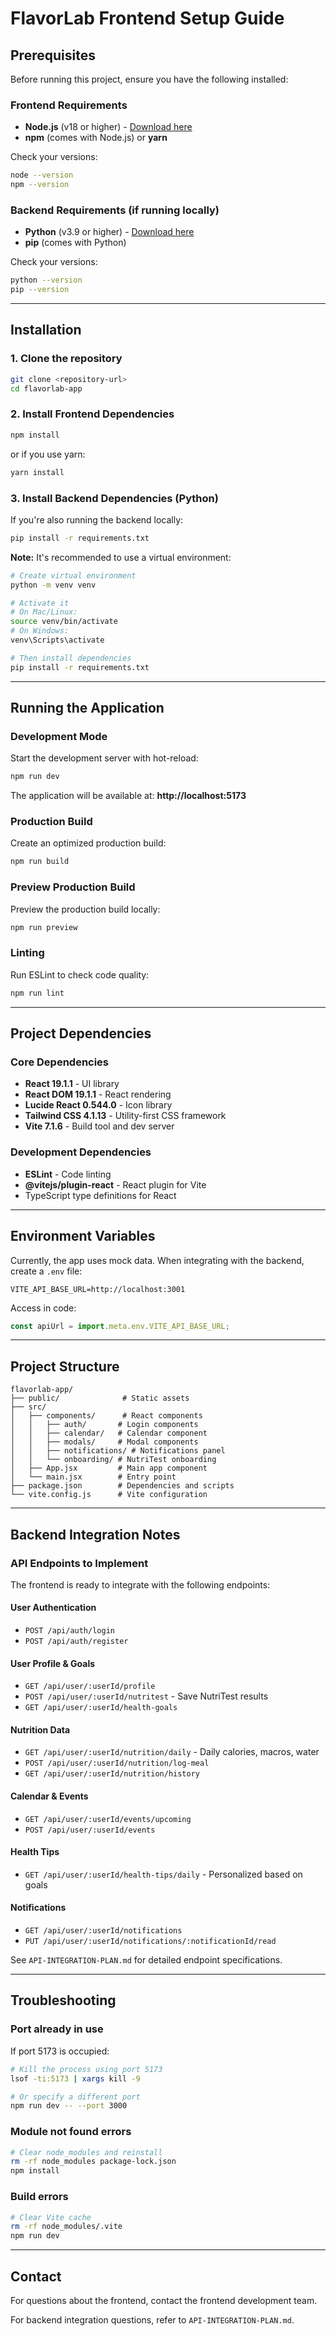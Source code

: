 # FlavorLab Frontend Setup Guide

## Prerequisites

Before running this project, ensure you have the following installed:

### Frontend Requirements
- **Node.js** (v18 or higher) - [Download here](https://nodejs.org/)
- **npm** (comes with Node.js) or **yarn**

Check your versions:
```bash
node --version
npm --version
```

### Backend Requirements (if running locally)
- **Python** (v3.9 or higher) - [Download here](https://www.python.org/)
- **pip** (comes with Python)

Check your versions:
```bash
python --version
pip --version
```

---

## Installation

### 1. Clone the repository
```bash
git clone <repository-url>
cd flavorlab-app
```

### 2. Install Frontend Dependencies
```bash
npm install
```

or if you use yarn:
```bash
yarn install
```

### 3. Install Backend Dependencies (Python)
If you're also running the backend locally:

```bash
pip install -r requirements.txt
```

**Note:** It's recommended to use a virtual environment:
```bash
# Create virtual environment
python -m venv venv

# Activate it
# On Mac/Linux:
source venv/bin/activate
# On Windows:
venv\Scripts\activate

# Then install dependencies
pip install -r requirements.txt
```

---

## Running the Application

### Development Mode
Start the development server with hot-reload:
```bash
npm run dev
```

The application will be available at: **http://localhost:5173**

### Production Build
Create an optimized production build:
```bash
npm run build
```

### Preview Production Build
Preview the production build locally:
```bash
npm run preview
```

### Linting
Run ESLint to check code quality:
```bash
npm run lint
```

---

## Project Dependencies

### Core Dependencies
- **React 19.1.1** - UI library
- **React DOM 19.1.1** - React rendering
- **Lucide React 0.544.0** - Icon library
- **Tailwind CSS 4.1.13** - Utility-first CSS framework
- **Vite 7.1.6** - Build tool and dev server

### Development Dependencies
- **ESLint** - Code linting
- **@vitejs/plugin-react** - React plugin for Vite
- TypeScript type definitions for React

---

## Environment Variables

Currently, the app uses mock data. When integrating with the backend, create a `.env` file:

```env
VITE_API_BASE_URL=http://localhost:3001
```

Access in code:
```javascript
const apiUrl = import.meta.env.VITE_API_BASE_URL;
```

---

## Project Structure

```
flavorlab-app/
├── public/              # Static assets
├── src/
│   ├── components/      # React components
│   │   ├── auth/       # Login components
│   │   ├── calendar/   # Calendar component
│   │   ├── modals/     # Modal components
│   │   ├── notifications/ # Notifications panel
│   │   └── onboarding/ # NutriTest onboarding
│   ├── App.jsx         # Main app component
│   └── main.jsx        # Entry point
├── package.json        # Dependencies and scripts
└── vite.config.js      # Vite configuration
```

---

## Backend Integration Notes

### API Endpoints to Implement

The frontend is ready to integrate with the following endpoints:

#### User Authentication
- `POST /api/auth/login`
- `POST /api/auth/register`

#### User Profile & Goals
- `GET /api/user/:userId/profile`
- `POST /api/user/:userId/nutritest` - Save NutriTest results
- `GET /api/user/:userId/health-goals`

#### Nutrition Data
- `GET /api/user/:userId/nutrition/daily` - Daily calories, macros, water
- `POST /api/user/:userId/nutrition/log-meal`
- `GET /api/user/:userId/nutrition/history`

#### Calendar & Events
- `GET /api/user/:userId/events/upcoming`
- `POST /api/user/:userId/events`

#### Health Tips
- `GET /api/user/:userId/health-tips/daily` - Personalized based on goals

#### Notifications
- `GET /api/user/:userId/notifications`
- `PUT /api/user/:userId/notifications/:notificationId/read`

See `API-INTEGRATION-PLAN.md` for detailed endpoint specifications.

---

## Troubleshooting

### Port already in use
If port 5173 is occupied:
```bash
# Kill the process using port 5173
lsof -ti:5173 | xargs kill -9

# Or specify a different port
npm run dev -- --port 3000
```

### Module not found errors
```bash
# Clear node_modules and reinstall
rm -rf node_modules package-lock.json
npm install
```

### Build errors
```bash
# Clear Vite cache
rm -rf node_modules/.vite
npm run dev
```

---

## Contact

For questions about the frontend, contact the frontend development team.

For backend integration questions, refer to `API-INTEGRATION-PLAN.md`.
